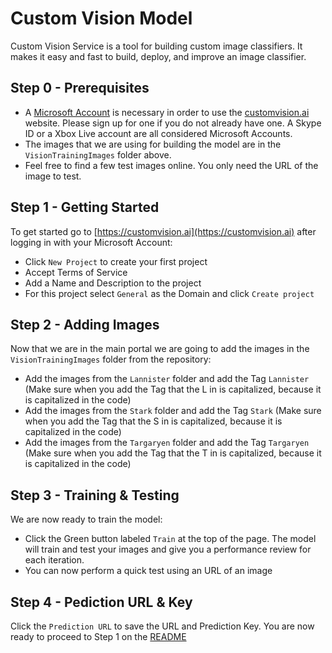 # Custom Vision Model #

Custom Vision Service is a tool for building custom image classifiers. It makes it easy and fast to build, deploy, and improve an image classifier.

## Step 0 - Prerequisites
* A [Microsoft Account](https://signup.live.com/) is necessary in order to use the [customvision.ai](https://customvision.ai) website. Please sign up for one if you do not already have one. A Skype ID or a Xbox Live account are all considered Microsoft Accounts.
* The images that we are using for building the model are in the `VisionTrainingImages` folder above.
* Feel free to find a few test images online. You only need the URL of the image to test.

## Step 1 - Getting Started
To get started go to [https://customvision.ai](https://customvision.ai) after logging in with your Microsoft Account:
* Click `New Project` to create your first project
* Accept Terms of Service
* Add a Name and Description to the project
* For this project select `General` as the Domain and click `Create project`

## Step 2 - Adding Images
Now that we are in the main portal we are going to add the images in the `VisionTrainingImages` folder from the repository:
* Add the images from the `Lannister` folder and add the Tag `Lannister` (Make sure when you add the Tag that the L in is capitalized, because it is capitalized in the code)
* Add the images from the `Stark` folder and add the Tag `Stark` (Make sure when you add the Tag that the S in is capitalized, because it is capitalized in the code)
* Add the images from the `Targaryen` folder and add the Tag `Targaryen` (Make sure when you add the Tag that the T in is capitalized, because it is capitalized in the code)

## Step 3 - Training & Testing
We are now ready to train the model:
* Click the Green button labeled `Train` at the top of the page.
The model will train and test your images and give you a performance review for each iteration.
* You can now perform a quick test using an URL of an image

## Step 4 - Pediction URL & Key
Click the `Prediction URL` to save the URL and Prediction Key.
You are now ready to proceed to Step 1 on the [README](https://github.com/jcocchi/CognitiveServicesDemo/blob/master/node/cogServ/README.md)